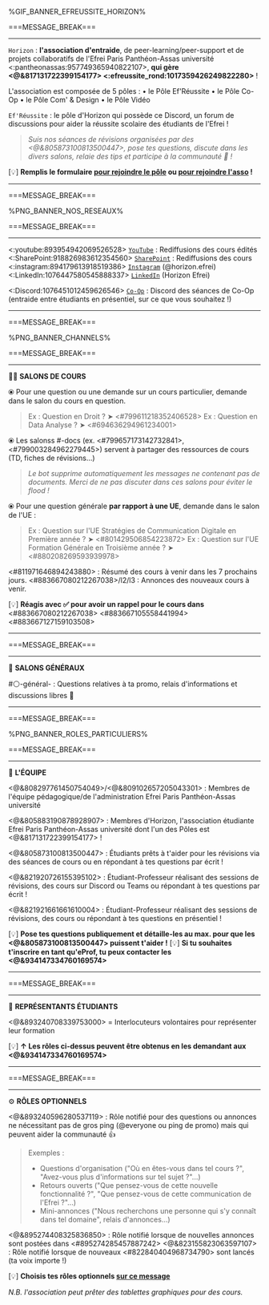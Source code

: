 %GIF_BANNER_EFREUSSITE_HORIZON%

===MESSAGE_BREAK===

** **
`Horizon` : **l'association d'entraide**, de peer-learning/peer-support et de projets collaboratifs de l'Efrei Paris Panthéon-Assas université <:pantheonassas:957749365940822107>, **qui gère <@&817131722399154177> <:efreussite_rond:1017359426249822280>** !

L'association est composée de 5 pôles :
  • le Pôle Ef'Réussite
  • le Pôle Co-Op
  • le Pôle Com' & Design
  • le Pôle Vidéo
  
`Ef'Réussite` : le pôle d'Horizon qui possède ce Discord, un forum de discussions pour aider la réussite scolaire des étudiants de l'Efrei !
> *Suis nos séances de révisions organisées par des <@&805873100813500447>, pose tes questions, discute dans les divers salons, relaie des tips et participe à la communauté :100: !*

[:bulb:]   **Remplis le formulaire [pour rejoindre le pôle](https://bit.ly/EfRéussiteRecrute) ou [pour rejoindre l'asso](https://bit.ly/HorizonRecrute) !**

** **

===MESSAGE_BREAK===

%PNG_BANNER_NOS_RESEAUX%

===MESSAGE_BREAK===

** **
<:youtube:893954942069526528> [`YouTube`](https://bit.ly/HorizonYouTube) : Rediffusions des cours édités
<:SharePoint:918826983612354560> [`SharePoint`](https://bit.ly/EfRéussiteSP) : Rediffusions des cours
<:instagram:894179613918519386> [`Instagram`](https://bit.ly/HorizonInstagram) (@horizon.efrei)
<:LinkedIn:1076447580545888337> [`LinkedIn`](https://bit.ly/LinkedInHorizon) (Horizon Efrei)

<:Discord:1076451012459626546> [`Co-Op`](https://discord.gg/MVmqmkjQzy) : Discord des séances de Co-Op (entraide entre étudiants en présentiel, sur ce que vous souhaitez !)

** **

===MESSAGE_BREAK===

%PNG_BANNER_CHANNELS%

===MESSAGE_BREAK===

** **
:teacher: __**SALONS DE COURS**__

⦿ Pour une question ou une demande sur un cours particulier, demande dans le salon du cours en question.
> Ex : Question en Droit ? ➤ <#799611218352406528>
> Ex : Question en Data Analyse ? ➤ <#694636294961234001>

⦿ Les salonss #<module>-docs (ex. <#799657173142732841>, <#799003284962279445>) servent à partager des ressources de cours (TD, fiches de révisions...)
> *Le bot supprime automatiquement les messages ne contenant pas de documents. Merci de ne pas discuter dans ces salons pour éviter le flood !*

⦿ Pour une question générale **par rapport à une UE**, demande dans le salon de l'UE :
> Ex :  Question sur l'UE Stratégies de Communication Digitale en Première année ? ➤ <#801429506854223872>
> Ex : Question sur l'UE Formation Générale en Troisième année ? ➤ <#880208269593939978>

<#811971646894243880> : Résumé des cours à venir dans les 7 prochains jours.
<#883667080212267038>/l2/l3 : Annonces des nouveaux cours à venir.


[:bulb:]   **Réagis avec :white_check_mark: pour avoir un rappel pour le cours dans** <#883667080212267038> <#883667105558441994> <#883667127159103508>

** **

===MESSAGE_BREAK===

** **
:book: __**SALONS GÉNÉRAUX**__

#:white_circle:-général-<promo> : Questions relatives à ta promo, relais d'informations et discussions libres :speech_balloon:

** **

===MESSAGE_BREAK===

%PNG_BANNER_ROLES_PARTICULIERS%

===MESSAGE_BREAK===

** **
:compass: __**L'ÉQUIPE**__

<@&808297761450754049>/<@&809102657205043301> : Membres de l'équipe pédagogique/de l'administration Efrei Paris Panthéon-Assas université

<@&805883190878928907> : Membres d'Horizon, l'association étudiante Efrei Paris Panthéon-Assas université dont l'un des Pôles est <@&817131722399154177> !

<@&805873100813500447> : Étudiants prêts à t'aider pour les révisions via des séances de cours ou en répondant à tes questions par écrit !

<@&821920726155395102> : Étudiant-Professeur réalisant des sessions de révisions, des cours sur Discord ou Teams ou répondant à tes questions par écrit !

<@&821921661661610004> : Étudiant-Professeur réalisant des sessions de révisions, des cours ou répondant à tes questions en présentiel !

[:bulb:]   **Pose tes questions publiquement et détaille-les au max. pour que les <@&805873100813500447> puissent t'aider !**
[:bulb:]   **Si tu souhaites t'inscrire en tant qu'eProf, tu peux contacter les <@&934147334760169574>**

** **

===MESSAGE_BREAK===

** **
🎩 __**REPRÉSENTANTS ÉTUDIANTS**__

<@&893240708339753000> = Interlocuteurs volontaires pour représenter leur formation

[:bulb:]   **↑ Les rôles ci-dessus peuvent être obtenus en les demandant aux <@&934147334760169574>**

** **

===MESSAGE_BREAK===

** **
⚙️ __**RÔLES OPTIONNELS**__

<@&893240596280537119> : Rôle notifié pour des questions ou annonces ne nécessitant pas de gros ping (@​everyone ou ping de promo) mais qui peuvent aider la communauté 👍
> Exemples :
> - Questions d'organisation ("Où en êtes-vous dans tel cours ?", "Avez-vous plus d'informations sur tel sujet ?"...)
> - Retours ouverts ("Que pensez-vous de cette nouvelle fonctionnalité ?", "Que pensez-vous de cette communication de l'Efrei ?"...)
> - Mini-annonces ("Nous recherchons une personne qui s'y connaît dans tel domaine", relais d'annonces...)

<@&895274408325836850> : Rôle notifié lorsque de nouvelles annonces sont postées dans <#895274285457887242>
<@&823155823063597107> : Rôle notifié lorsque de nouveaux <#822840404968734790> sont lancés (ta voix importe !)

[:bulb:]   **Choisis tes rôles optionnels [sur ce message](https://discord.com/channels/694220883815956580/892340236175147029/893859068475740190)**

*N.B. l'association peut prêter des tablettes graphiques pour des cours.*
